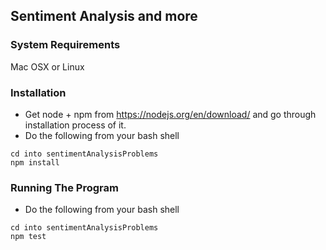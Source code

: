 ## Sentiment Analysis and more

### System Requirements
Mac OSX or Linux

### Installation
- Get node + npm from https://nodejs.org/en/download/ and go through installation process of it.
- Do the following from your bash shell
```
cd into sentimentAnalysisProblems
npm install
```

### Running The Program
- Do the following from your bash shell
```
cd into sentimentAnalysisProblems
npm test
```
